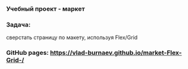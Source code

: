 ### Учебный проект - маркет 

### Задача: 
сверстать страницу по макету, используя Flex/Grid

### GitHub pages: https://vlad-burnaev.github.io/market-Flex-Grid-/
